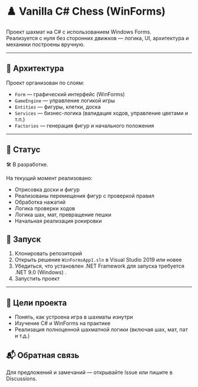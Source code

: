 # ♟️ Vanilla C# Chess (WinForms)

Проект шахмат на C# с использованием Windows Forms.  
Реализуется с нуля без сторонних движков — логика, UI, архитектура и механики построены вручную.

---

## 📂 Архитектура

Проект организован по слоям:

- `Form` — графический интерфейс (WinForms)
- `GameEngine` — управление логикой игры
- `Entities` — фигуры, клетки, доска
- `Services` — бизнес-логика (валидация ходов, управление цветами и т.п.)
- `Factories` — генерация фигур и начального положения

---

## 🔧 Статус

🛠️ В разработке.

На текущий момент реализовано:

- Отрисовка доски и фигур
- Реализованы перемещения фигур с проверкой правил 
- Обработка нажатий
- Логика проверки ходов
- Логика шах, мат, превращение пешки
- Начальная реализация рокировки

## 🚀 Запуск

1. Клонировать репозиторий
2. Открыть решение `WinFormsApp1.sln` в Visual Studio 2019 или новее
3. Убедиться, что установлен .NET Framework для запуска требуется .NET 9.0 (Windows) .
4. Запустить проект

---

## 📌 Цели проекта

- Понять, как устроена игра в шахматы изнутри
- Изучение C# и WinForms на практике
- Реализация полноценной шахматной логики (включая шах, мат, пат и т.д.)

## 📬 Обратная связь

Для предложений и замечаний — открывайте Issue или пишите в Discussions.
